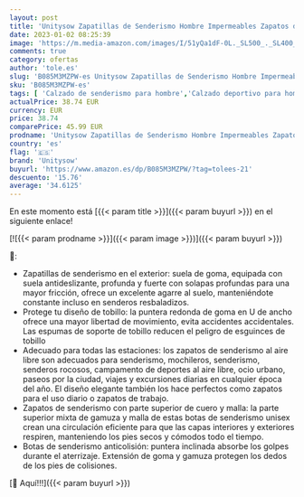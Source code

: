 ```yaml
---
layout: post
title: 'Unitysow Zapatillas de Senderismo Hombre Impermeables Zapatos de Montaña Aire Libre Deportivas Ligeras Zapatillas de Trekking Botas de Montaña Rosa Roja 36 EU'
date: 2023-01-02 08:25:39
image: 'https://m.media-amazon.com/images/I/51yQa1dF-0L._SL500_._SL400_.jpg'
comments: true
category: ofertas
author: 'tole.es'
slug: 'B085M3MZPW-es Unitysow Zapatillas de Senderismo Hombre Impermeables...'
sku: 'B085M3MZPW-es'
tags: [ 'Calzado de senderismo para hombre','Calzado deportivo para hombre','Moda','Moda Hombre','Zapatillas de senderismo para hombre','Zapatillas y calzado deportivo para hombre','Zapatos para hombre','unitysow','zapatos','🇪🇸', ]
actualPrice: 38.74 EUR
currency: EUR
price: 38.74
comparePrice: 45.99 EUR
prodname: 'Unitysow Zapatillas de Senderismo Hombre Impermeables Zapatos de Montaña Aire Libre Deportivas Ligeras Zapatillas de Trekking Botas de Montaña Rosa Roja 36 EU'
country: 'es'
flag: '🇪🇸'
brand: 'Unitysow'
buyurl: 'https://www.amazon.es/dp/B085M3MZPW/?tag=tolees-21'
descuento: '15.76'
average: '34.6125'
---
```


En este momento está [{{< param title >}}]({{< param buyurl >}}) en el siguiente enlace!

[![{{< param prodname >}}]({{< param image >}})]({{< param buyurl >}})

🔎:

- Zapatillas de senderismo en el exterior: suela de goma, equipada con suela antideslizante, profunda y fuerte con solapas profundas para una mayor fricción, ofrece un excelente agarre al suelo, manteniéndote constante incluso en senderos resbaladizos.
- Protege tu diseño de tobillo: la puntera redonda de goma en U de ancho ofrece una mayor libertad de movimiento, evita accidentes accidentales. Las espumas de soporte de tobillo reducen el peligro de esguinces de tobillo
- Adecuado para todas las estaciones: los zapatos de senderismo al aire libre son adecuados para senderismo, mochileros, senderismo, senderos rocosos, campamento de deportes al aire libre, ocio urbano, paseos por la ciudad, viajes y excursiones diarias en cualquier época del año. El diseño elegante también los hace perfectos como zapatos para el uso diario o zapatos de trabajo.
- Zapatos de senderismo con parte superior de cuero y malla: la parte superior mixta de gamuza y malla de estas botas de senderismo unisex crean una circulación eficiente para que las capas interiores y exteriores respiren, manteniendo los pies secos y cómodos todo el tiempo.
- Botas de senderismo anticolisión: puntera inclinada absorbe los golpes durante el aterrizaje. Extensión de goma y gamuza protegen los dedos de los pies de colisiones.

[🛒 Aquí!!!]({{< param buyurl >}})
